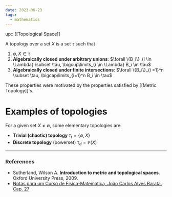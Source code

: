 ```yaml
---
date: 2023-06-23
tags:
  - mathematics
---
```

up:: [[Topological Space]]

A topology over a set $X$ is a set $\tau$ such that
1. $\emptyset, X \in \tau$
2. **Algebraically closed under arbitrary unions**: $\forall \{B_i\}_{i \in \Lambda} \subset \tau, \bigcup\limits_{i \in \Lambda} B_i \in \tau$
3. **Algebraically closed under finite intersections**: $\forall \{B_i\}_{i =1}^n \subset \tau, \bigcap\limits_{i=1}^n B_i \in \tau$

These properties were motivated by the properties satisfied by [[Metric Topology]]'s.

# Examples of topologies
For a given set $X \neq \emptyset$, some elementary topologies are:
- **Trivial (chaotic) topology** $\tau_t = \{\emptyset, X\}$
- **Discrete topology** (powerset) $\tau_d = \mathbb{P}(X)$

---
### References
- Sutherland, Wilson A. **Introduction to metric and topological spaces**. Oxford University Press, 2009.
- [Notas para um Curso de Física-Matemática, João Carlos Alves Barata. Cap. 27](http://denebola.if.usp.br/~jbarata/Notas_de_aula/arquivos/nc-cap27.pdf)
